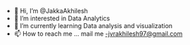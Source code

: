 - 👋 Hi, I’m @JakkaAkhilesh
- 👀 I’m interested in Data Analytics 
- 🌱 I’m currently learning Data analysis and visualization 
- 📫 How to reach me ... mail me -jvrakhilesh97@gmail.com

<!---
JakkaAkhilesh/JakkaAkhilesh is a ✨ special ✨ repository because its `README.md` (this file) appears on your GitHub profile.
You can click the Preview link to take a look at your changes.
--->
